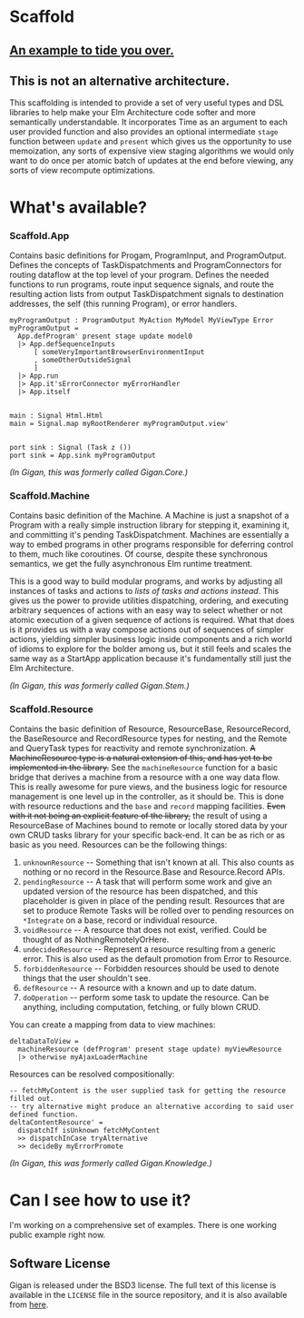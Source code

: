 # Scaffold

## [An example to tide you over.](https://github.com/williamwhitacre/scaffold/blob/master/examples/Scaffold-DynamicCounter.elm)

## This is not an alternative architecture.

This scaffolding is intended to provide a set of very useful types and DSL libraries to help make your Elm Architecture code softer and more semantically understandable. It incorporates Time as an argument to each user provided function and also provides an optional intermediate `stage` function between `update` and `present` which gives us the opportunity to use memoization, any sorts of expensive view staging algorithms we would only want to do once per atomic batch of updates at the end before viewing, any sorts of view recompute optimizations.


# What's available?

### Scaffold.App

Contains basic definitions for Progam, ProgramInput, and ProgramOutput. Defines the concepts of TaskDispatchments and ProgramConnectors for routing dataflow at the top level of your program. Defines the needed functions to run programs, route input sequence signals, and route the resulting action lists from output TaskDispatchment signals to destination addresses, the self (this running Program), or error handlers.


    myProgramOutput : ProgramOutput MyAction MyModel MyViewType Error
    myProgramOutput =
      App.defProgram' present stage update model0
      |> App.defSequenceInputs
          [ someVeryImportantBrowserEnvironmentInput
          , someOtherOutsideSignal
          ]
      |> App.run
      |> App.it'sErrorConnector myErrorHandler
      |> App.itself


    main : Signal Html.Html
    main = Signal.map myRootRenderer myProgramOutput.view'


    port sink : Signal (Task z ())
    port sink = App.sink myProgramOutput


_(In Gigan, this was formerly called Gigan.Core.)_

### Scaffold.Machine

Contains basic definition of the Machine. A Machine is just a snapshot of a Program with a really simple instruction library for stepping it, examining it, and committing it's pending TaskDispatchment. Machines are essentially a way to embed programs in other programs responsible for deferring control to them, much like coroutines. Of course, despite these synchronous semantics, we get the fully asynchronous Elm runtime treatment.

This is a good way to build modular programs, and works by adjusting all instances of tasks and actions to _lists of tasks and actions instead_. This gives us the power to provide utilities dispatching, ordering, and executing arbitrary sequences of actions with an easy way to select whether or not atomic execution of a given sequence of actions is required. What that does is it provides us with a way compose actions out of sequences of simpler actions, yielding simpler business logic inside components and a rich world of idioms to explore for the bolder among us, but it still feels and scales the same way as a StartApp application because it's fundamentally still just the Elm Architecture.

_(In Gigan, this was formerly called Gigan.Stem.)_


### Scaffold.Resource

Contains the basic definition of Resource, ResourceBase, ResourceRecord, the BaseResource and RecordResource types for nesting, and the Remote and QueryTask types for reactivity and remote synchronization. ~~A MachineResource type is a natural extension of this, and has yet to be implemented in the library.~~ See the `machineResource` function for a basic bridge that derives a machine from a resource with a one way data flow. This is really awesome for pure views, and the business logic for resource management is one level up in the controller, as it should be. This is done with resource reductions and the `base` and `record` mapping facilities. ~~Even with it not being an explicit feature of the library,~~ the result of using a ResourceBase of Machines bound to remote or locally stored data by your own CRUD tasks library for your specific back-end. It can be as rich or as basic as you need. Resources can be the following things:

1. `unknownResource` -- Something that isn't known at all. This also counts as nothing or no record in the Resource.Base and Resource.Record APIs.
2. `pendingResource` -- A task that will perform some work and give an updated version of the resource has been dispatched, and this placeholder is given in place of the pending result. Resources that are set to produce Remote Tasks will be rolled over to pending resources on `*Integrate` on a base, record or individual resource.
3. `voidResource` -- A resource that does not exist, verified. Could be thought of as NothingRemotelyOrHere.
4. `undecidedResource` -- Represent a resource resulting from a generic error. This is also used as the default promotion from Error to Resource.
5. `forbiddenResource` -- Forbidden resources should be used to denote things that the user shouldn't see.
6. `defResource` -- A resource with a known and up to date datum.
7. `doOperation` -- perform some task to update the resource. Can be anything, including computation, fetching, or fully blown CRUD.

You can create a mapping from data to view machines:

    deltaDataToView =
      machineResource (defProgram' present stage update) myViewResource
      |> otherwise myAjaxLoaderMachine


Resources can be resolved compositionally:

    -- fetchMyContent is the user supplied task for getting the resource filled out.
    -- try alternative might produce an alternative according to said user defined function.
    deltaContentResource' =
      dispatchIf isUnknown fetchMyContent
      >> dispatchInCase tryAlternative
      >> decideBy myErrorPromote


_(In Gigan, this was formerly called Gigan.Knowledge.)_


# Can I see how to use it?

I'm working on a comprehensive set of examples. There is one working public example right now.

## Software License

Gigan is released under the BSD3 license. The full text of this license is available in the `LICENSE`
file in the source repository, and it is also available from
[here](https://opensource.org/licenses/BSD-3-Clause).
